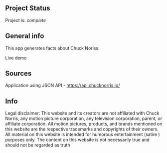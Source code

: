 ## Project Status
Project is:  _complete_
## General info
This app generates facts about Chuck Noriss. 

Live demo 

## Sources
Application using JSON API - https://api.chucknorris.io/

## Info
Legal disclaimer: This website and its creators are not affiliated with Chuck Norris, any motion picture corporation, any television corporation, parent, or affiliate corporation. All motion pictures, products, and brands mentioned on this website are the respective trademarks and copyrights of their owners. All material on this website is intended for humorous entertainment (satire ) purposes only. The content on this website is not necessarily true and should not be regarded as truth
